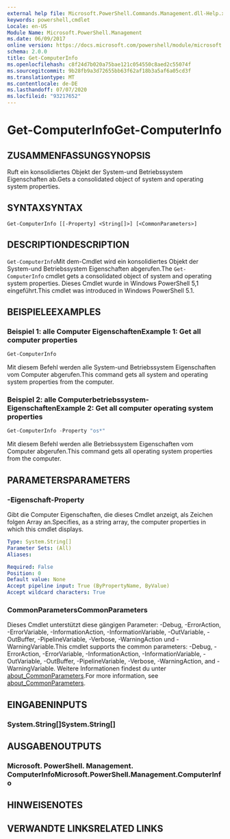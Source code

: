 ```yaml
---
external help file: Microsoft.PowerShell.Commands.Management.dll-Help.xml
keywords: powershell,cmdlet
Locale: en-US
Module Name: Microsoft.PowerShell.Management
ms.date: 06/09/2017
online version: https://docs.microsoft.com/powershell/module/microsoft.powershell.management/get-computerinfo?view=powershell-7.1&WT.mc_id=ps-gethelp
schema: 2.0.0
title: Get-ComputerInfo
ms.openlocfilehash: c8f24d7b020a75bae121c054550c8aed2c55074f
ms.sourcegitcommit: 9b28fb9a3d72655bb63f62af18b3a5af6a05cd3f
ms.translationtype: MT
ms.contentlocale: de-DE
ms.lasthandoff: 07/07/2020
ms.locfileid: "93217652"
---
```

# <span data-ttu-id="c1d29-103">Get-ComputerInfo</span><span class="sxs-lookup"><span data-stu-id="c1d29-103">Get-ComputerInfo</span></span>

## <span data-ttu-id="c1d29-104">ZUSAMMENFASSUNG</span><span class="sxs-lookup"><span data-stu-id="c1d29-104">SYNOPSIS</span></span>
<span data-ttu-id="c1d29-105">Ruft ein konsolidiertes Objekt der System-und Betriebssystem Eigenschaften ab.</span><span class="sxs-lookup"><span data-stu-id="c1d29-105">Gets a consolidated object of system and operating system properties.</span></span>

## <span data-ttu-id="c1d29-106">SYNTAX</span><span class="sxs-lookup"><span data-stu-id="c1d29-106">SYNTAX</span></span>

```
Get-ComputerInfo [[-Property] <String[]>] [<CommonParameters>]
```

## <span data-ttu-id="c1d29-107">DESCRIPTION</span><span class="sxs-lookup"><span data-stu-id="c1d29-107">DESCRIPTION</span></span>

<span data-ttu-id="c1d29-108">`Get-ComputerInfo`Mit dem-Cmdlet wird ein konsolidiertes Objekt der System-und Betriebssystem Eigenschaften abgerufen.</span><span class="sxs-lookup"><span data-stu-id="c1d29-108">The `Get-ComputerInfo` cmdlet gets a consolidated object of system and operating system properties.</span></span>
<span data-ttu-id="c1d29-109">Dieses Cmdlet wurde in Windows PowerShell 5,1 eingeführt.</span><span class="sxs-lookup"><span data-stu-id="c1d29-109">This cmdlet was introduced in Windows PowerShell 5.1.</span></span>

## <span data-ttu-id="c1d29-110">BEISPIELE</span><span class="sxs-lookup"><span data-stu-id="c1d29-110">EXAMPLES</span></span>

### <span data-ttu-id="c1d29-111">Beispiel 1: alle Computer Eigenschaften</span><span class="sxs-lookup"><span data-stu-id="c1d29-111">Example 1: Get all computer properties</span></span>

```powershell
Get-ComputerInfo
```

<span data-ttu-id="c1d29-112">Mit diesem Befehl werden alle System-und Betriebssystem Eigenschaften vom Computer abgerufen.</span><span class="sxs-lookup"><span data-stu-id="c1d29-112">This command gets all system and operating system properties from the computer.</span></span>

### <span data-ttu-id="c1d29-113">Beispiel 2: alle Computerbetriebssystem-Eigenschaften</span><span class="sxs-lookup"><span data-stu-id="c1d29-113">Example 2: Get all computer operating system properties</span></span>

```powershell
Get-ComputerInfo -Property "os*"
```

<span data-ttu-id="c1d29-114">Mit diesem Befehl werden alle Betriebssystem Eigenschaften vom Computer abgerufen.</span><span class="sxs-lookup"><span data-stu-id="c1d29-114">This command gets all operating system properties from the computer.</span></span>

## <span data-ttu-id="c1d29-115">PARAMETERS</span><span class="sxs-lookup"><span data-stu-id="c1d29-115">PARAMETERS</span></span>

### <span data-ttu-id="c1d29-116">-Eigenschaft</span><span class="sxs-lookup"><span data-stu-id="c1d29-116">-Property</span></span>

<span data-ttu-id="c1d29-117">Gibt die Computer Eigenschaften, die dieses Cmdlet anzeigt, als Zeichen folgen Array an.</span><span class="sxs-lookup"><span data-stu-id="c1d29-117">Specifies, as a string array, the computer properties in which this cmdlet displays.</span></span>

```yaml
Type: System.String[]
Parameter Sets: (All)
Aliases:

Required: False
Position: 0
Default value: None
Accept pipeline input: True (ByPropertyName, ByValue)
Accept wildcard characters: True
```

### <span data-ttu-id="c1d29-118">CommonParameters</span><span class="sxs-lookup"><span data-stu-id="c1d29-118">CommonParameters</span></span>

<span data-ttu-id="c1d29-119">Dieses Cmdlet unterstützt diese gängigen Parameter: -Debug, -ErrorAction, -ErrorVariable, -InformationAction, -InformationVariable, -OutVariable, -OutBuffer, -PipelineVariable, -Verbose, -WarningAction und -WarningVariable.</span><span class="sxs-lookup"><span data-stu-id="c1d29-119">This cmdlet supports the common parameters: -Debug, -ErrorAction, -ErrorVariable, -InformationAction, -InformationVariable, -OutVariable, -OutBuffer, -PipelineVariable, -Verbose, -WarningAction, and -WarningVariable.</span></span> <span data-ttu-id="c1d29-120">Weitere Informationen findest du unter [about_CommonParameters](../Microsoft.PowerShell.Core/About/about_CommonParameters.md).</span><span class="sxs-lookup"><span data-stu-id="c1d29-120">For more information, see [about_CommonParameters](../Microsoft.PowerShell.Core/About/about_CommonParameters.md).</span></span>

## <span data-ttu-id="c1d29-121">EINGABEN</span><span class="sxs-lookup"><span data-stu-id="c1d29-121">INPUTS</span></span>

### <span data-ttu-id="c1d29-122">System.String[]</span><span class="sxs-lookup"><span data-stu-id="c1d29-122">System.String[]</span></span>

## <span data-ttu-id="c1d29-123">AUSGABEN</span><span class="sxs-lookup"><span data-stu-id="c1d29-123">OUTPUTS</span></span>

### <span data-ttu-id="c1d29-124">Microsoft. PowerShell. Management. ComputerInfo</span><span class="sxs-lookup"><span data-stu-id="c1d29-124">Microsoft.PowerShell.Management.ComputerInfo</span></span>

## <span data-ttu-id="c1d29-125">HINWEISE</span><span class="sxs-lookup"><span data-stu-id="c1d29-125">NOTES</span></span>

## <span data-ttu-id="c1d29-126">VERWANDTE LINKS</span><span class="sxs-lookup"><span data-stu-id="c1d29-126">RELATED LINKS</span></span>

